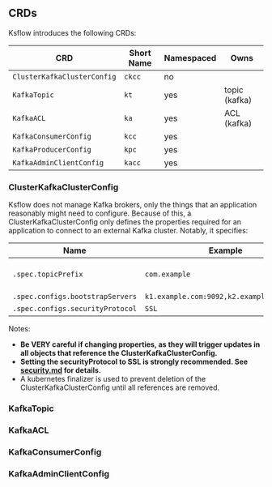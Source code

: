 ## CRDs

Ksflow introduces the following CRDs:

| CRD                         | Short Name | Namespaced | Owns          |
|-----------------------------|------------|------------|---------------|
| `ClusterKafkaClusterConfig` | `ckcc`     | no         |               |
| `KafkaTopic`                | `kt`       | yes        | topic (kafka) |
| `KafkaACL`                  | `ka`       | yes        | ACL (kafka)   |
| `KafkaConsumerConfig`       | `kcc`      | yes        |               |
| `KafkaProducerConfig`       | `kpc`      | yes        |               |
| `KafkaAdminClientConfig`    | `kacc`     | yes        |               |

### ClusterKafkaClusterConfig
Ksflow does not manage Kafka brokers, only the things that an application reasonably might need to configure.
Because of this, a ClusterKafkaClusterConfig only defines the properties required for an application to connect to an
external Kafka cluster. Notably, it specifies:

| Name                             | Example                                   | Values                                                                                                                      |
|----------------------------------|-------------------------------------------|-----------------------------------------------------------------------------------------------------------------------------|
| `.spec.topicPrefix`              | `com.example`                             | Labels must match [RFC 1035](https://kubernetes.io/docs/concepts/overview/working-with-objects/names/#rfc-1035-label-names) |
| `.spec.configs.bootstrapServers` | `k1.example.com:9092,k2.example.com:9092` |                                                                                                                             |
| `.spec.configs.securityProtocol` | `SSL`                                     | `PLAINTEXT`,`SSL`                                                                                                           |

Notes:
- **Be VERY careful if changing properties, as they will trigger updates in all objects that reference the ClusterKafkaClusterConfig.**
- **Setting the securityProtocol to SSL is strongly recommended. See [security.md](./security.md) for details.**
- A kubernetes finalizer is used to prevent deletion of the ClusterKafkaClusterConfig until all references are removed.

### KafkaTopic

### KafkaACL

### KafkaConsumerConfig

### KafkaAdminClientConfig
